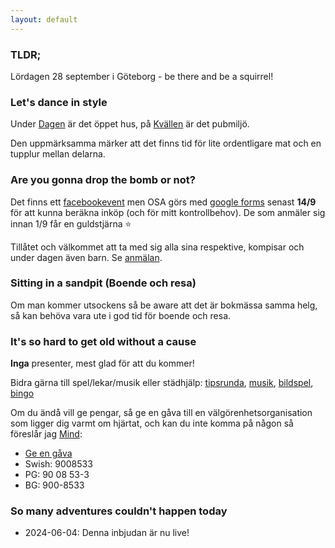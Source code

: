 ```yaml
---
layout: default
---
```


### TLDR;
Lördagen 28 september i Göteborg - be there and be a squirrel!

### Let's dance in style
Under [Dagen](./daydrinker) är det öppet hus, på [Kvällen](./nightthinker) är det pubmiljö.

Den uppmärksamma märker att det finns tid för lite ordentligare mat och en tupplur mellan delarna.

### Are you gonna drop the bomb or not?
Det finns ett [facebookevent](https://fb.me/1P0i6DtMJJO6DCt) men OSA görs med [google forms](./bombornot) senast **14/9** för att kunna beräkna inköp (och för mitt kontrollbehov). De som anmäler sig innan 1/9 får en guldstjärna :star:

Tillåtet och välkommet att ta med sig alla sina respektive, kompisar och under dagen även barn. Se [anmälan](./bombornot).

### Sitting in a sandpit (Boende och resa)
Om man kommer utsockens så be aware att det är bokmässa samma helg, så kan behöva vara ute i god tid för boende och resa.

### It's so hard to get old without a cause
**Inga** presenter, mest glad för att du kommer!

Bidra gärna till spel/lekar/musik eller städhjälp: [tipsrunda](./daydrinker#tipsrunda), [musik](./daydrinker#musikspellista), [bildspel](./daydrinker#bildspel), [bingo](./nightthinker#bingo)

Om du ändå vill ge pengar, så ge en gåva till en välgörenhetsorganisation som ligger dig varmt om hjärtat, och kan du inte komma på någon så föreslår jag [Mind](https://mind.se/):
* [Ge en gåva](https://mind.se/sa-kan-du-bidra/ge-en-gava/)
* Swish: 9008533
* PG: 90 08 53-3
* BG: 900-8533

### So many adventures couldn't happen today
* 2024-06-04: Denna inbjudan är nu live!
